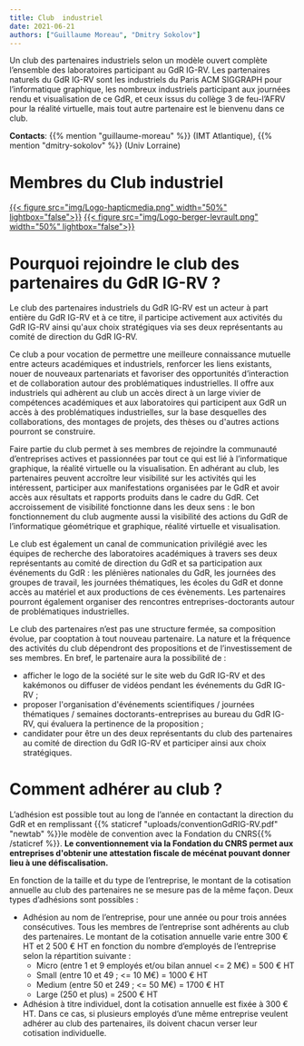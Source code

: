 ```yaml
---
title: Club  industriel
date: 2021-06-21
authors: ["Guillaume Moreau", "Dmitry Sokolov"]
---
```




Un club des partenaires industriels selon un modèle ouvert complète l’ensemble des laboratoires participant au GdR IG-RV. Les partenaires naturels du GdR IG-RV sont les industriels du Paris ACM SIGGRAPH pour l’informatique graphique, les nombreux industriels participant aux journées rendu et visualisation de ce GdR, et ceux issus du collège 3 de feu-l’AFRV pour la réalité virtuelle, mais tout autre partenaire est le bienvenu dans ce club.

**Contacts**:  {{% mention "guillaume-moreau" %}} (IMT Atlantique), {{% mention "dmitry-sokolov" %}} (Univ Lorraine) 

# Membres du Club industriel
[{{< figure src="img/Logo-hapticmedia.png" width="50%" lightbox="false">}}](https://hapticmedia.com/) 
[{{< figure src="img/Logo-berger-levrault.png" width="50%" lightbox="false">}}](https://www.berger-levrault.com/fr/)

# Pourquoi rejoindre le club des partenaires du GdR IG-RV ?

Le club des partenaires industriels du GdR IG-RV est un acteur à part entière du GdR IG-RV et à ce titre, il participe activement aux activités du GdR IG-RV ainsi qu'aux choix stratégiques via ses deux représentants au comité de direction du GdR IG-RV.

Ce club a pour vocation de permettre une meilleure connaissance mutuelle entre acteurs académiques et industriels, renforcer les liens existants, nouer de nouveaux partenariats et favoriser des opportunités d’interaction et de collaboration autour des problématiques industrielles. Il offre aux industriels qui adhèrent au club un accès direct à un large vivier de compétences académiques et aux laboratoires qui participent aux GdR un accès à des problématiques industrielles, sur la base desquelles des collaborations, des montages de projets, des thèses ou d'autres actions pourront se construire.

Faire partie du club permet à ses membres de rejoindre la communauté d’entreprises actives et passionnées par tout ce qui est lié à l’informatique graphique, la réalité virtuelle ou la visualisation. En adhérant au club, les partenaires peuvent accroître leur visibilité sur les activités qui les intéressent, participer aux manifestations organisées par le GdR et avoir accès aux résultats et rapports produits dans le cadre du GdR. Cet accroissement de visibilité fonctionne dans les deux sens : le bon fonctionnement du club augmente aussi la visibilité des actions du GdR de l’informatique géométrique et graphique, réalité virtuelle et visualisation.

Le club est également un canal de communication privilégié avec les équipes de recherche des laboratoires académiques à travers ses deux représentants au comité de direction du GdR et sa participation aux événements du GdR : les plénières nationales du GdR, les journées des groupes de travail, les journées thématiques, les écoles du GdR et donne accès au matériel et aux productions de ces évènements. Les partenaires pourront également organiser des rencontres entreprises-doctorants autour de problématiques industrielles.

Le club des partenaires n’est pas une structure fermée, sa composition évolue, par cooptation à tout nouveau partenaire. La nature et la fréquence des activités du club dépendront des propositions et de l’investissement de ses membres.
En bref, le partenaire aura la possibilité de :
* afficher le logo de la société sur le site web du GdR IG-RV et des kakémonos ou diffuser de vidéos pendant les événements du GdR IG-RV ;
* proposer l'organisation d'événements scientifiques / journées thématiques / semaines doctorants-entreprises au bureau du GdR IG-RV, qui évaluera la pertinence de la proposition ;
* candidater pour être un des deux représentants du club des partenaires au comité de direction du GdR IG-RV et participer ainsi aux choix stratégiques.

# Comment adhérer au club ?

L’adhésion est possible tout au long de l’année en contactant la direction du GdR et en remplissant {{% staticref "uploads/conventionGdRIG-RV.pdf" "newtab" %}}le modèle de convention avec la Fondation du CNRS{{% /staticref %}}. 
**Le conventionnement via la Fondation du CNRS permet aux entreprises d'obtenir une attestation fiscale de mécénat pouvant donner lieu à une défiscalisation.**


En fonction de la taille et du type de l’entreprise, le montant de la cotisation annuelle au club des partenaires ne se mesure pas de la même façon. Deux types d’adhésions sont possibles :
* Adhésion au nom de l’entreprise, pour une année ou pour trois années consécutives. Tous les membres de l’entreprise sont adhérents au club des partenaires. Le montant de la cotisation annuelle varie entre 300 € HT et 2 500 € HT en fonction du nombre d’employés de l’entreprise selon la répartition suivante :
  * Micro (entre 1 et 9 employés et/ou bilan annuel <= 2 M€) = 500 € HT
  * Small (entre 10 et 49 ; <= 10 M€) = 1000 € HT
  * Medium (entre 50 et 249 ; <= 50 M€) = 1700 € HT
  * Large (250 et plus) = 2500 € HT
* Adhésion à titre individuel, dont la cotisation annuelle est fixée à 300 € HT. Dans ce cas, si plusieurs employés d’une même entreprise veulent adhérer au club des partenaires, ils doivent chacun verser leur cotisation individuelle.
